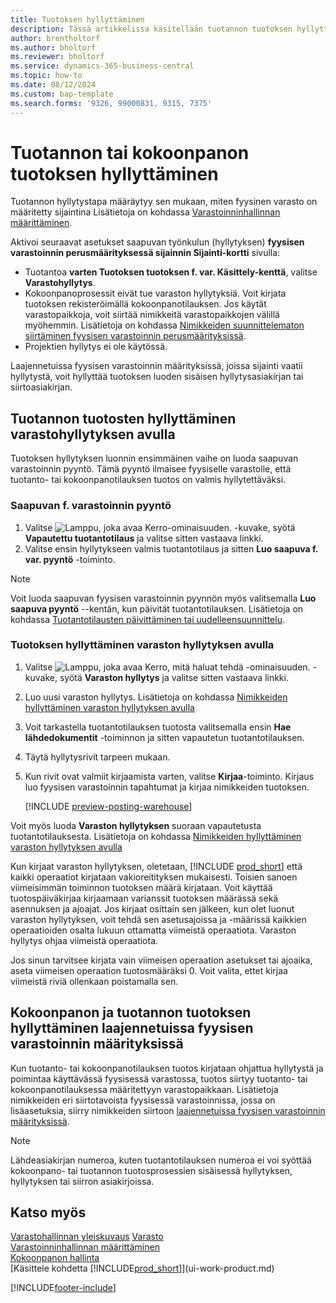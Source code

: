 ```yaml
---
title: Tuotoksen hyllyttäminen
description: Tässä artikkelissa käsitellään tuotannon tuotoksen hyllyttämistä.
author: brentholtorf
ms.author: bholtorf
ms.reviewer: bholtorf
ms.service: dynamics-365-business-central
ms.topic: how-to
ms.date: 08/12/2024
ms.custom: bap-template
ms.search.forms: '9326, 99000831, 9315, 7375'
---
```

# <a name="put-away-production-or-assembly-output"></a>Tuotannon tai kokoonpanon tuotoksen hyllyttäminen

Tuotannon hyllytystapa määräytyy sen mukaan, miten fyysinen varasto on määritetty sijaintina Lisätietoja on kohdassa [Varastoinninhallinnan määrittäminen](warehouse-setup-warehouse.md).  

Aktivoi seuraavat asetukset saapuvan työnkulun (hyllytyksen) **fyysisen varastoinnin perusmäärityksessä sijainnin Sijainti-kortti**  sivulla:

* Tuotantoa **varten Tuotoksen tuotoksen f. var. Käsittely-kenttä**, valitse **Varastohyllytys**.
* Kokoonpanoprosessit eivät tue varaston hyllytyksiä. Voit kirjata tuotoksen rekisteröimällä kokoonpanotilauksen. Jos käytät varastopaikkoja, voit siirtää nimikkeitä varastopaikkojen välillä myöhemmin. Lisätietoja on kohdassa [Nimikkeiden suunnittelematon siirtäminen fyysisen varastoinnin perusmäärityksissä](warehouse-how-to-move-items-ad-hoc-in-basic-warehousing.md).  
* Projektien hyllytys ei ole käytössä.

Laajennetuissa fyysisen varastoinnin määrityksissä, joissa sijainti vaatii hyllytystä, voit hyllyttää tuotoksen luoden sisäisen hyllytysasiakirjan tai siirtoasiakirjan.  

## <a name="to-put-away-production-output-with-an-inventory-put-away"></a>Tuotannon tuotosten hyllyttäminen varastohyllytyksen avulla

Tuotoksen hyllytyksen luonnin ensimmäinen vaihe on luoda saapuvan varastoinnin pyyntö. Tämä pyyntö ilmaisee fyysiselle varastolle, että tuotanto- tai kokoonpanotilauksen tuotos on valmis hyllytettäväksi.

### <a name="to-create-the-inbound-warehouse-request"></a>Saapuvan f. varastoinnin pyyntö

1. Valitse ![Lamppu, joka avaa Kerro-ominaisuuden.](media/ui-search/search_small.png "Kerro, mitä haluat tehdä") -kuvake, syötä **Vapautettu tuotantotilaus** ja valitse sitten vastaava linkki.  
2. Valitse ensin hyllytykseen valmis tuotantotilaus ja sitten **Luo saapuva f. var. pyyntö** -toiminto.  

> [!NOTE]  
> Voit luoda saapuvan fyysisen varastoinnin pyynnön myös valitsemalla **Luo saapuva pyyntö** --kentän, kun päivität tuotantotilauksen. Lisätietoja on kohdassa [Tuotantotilausten päivittäminen tai uudelleensuunnittelu](production-how-to-replan-refresh-production-orders.md).  

### <a name="to-put-away-output-with-an-inventory-put-away"></a>Tuotoksen hyllyttäminen varaston hyllytyksen avulla

1. Valitse ![Lamppu, joka avaa Kerro, mitä haluat tehdä -ominaisuuden.](media/ui-search/search_small.png "Kerro, mitä haluat tehdä") -kuvake, syötä **Varaston hyllytys** ja valitse sitten vastaava linkki.  
2. Luo uusi varaston hyllytys. Lisätietoja on kohdassa [Nimikkeiden hyllyttäminen varaston hyllytyksen avulla](warehouse-how-to-put-items-away-with-inventory-put-aways.md)
3. Voit tarkastella tuotantotilauksen tuotosta valitsemalla ensin **Hae lähdedokumentit** -toiminnon ja sitten vapautetun tuotantotilauksen.  
4. Täytä hyllytysrivit tarpeen mukaan.
5. Kun rivit ovat valmiit kirjaamista varten, valitse **Kirjaa**-toiminto. Kirjaus luo fyysisen varastoinnin tapahtumat ja kirjaa nimikkeiden tuotoksen.  

    [!INCLUDE [preview-posting-warehouse](includes/preview-posting-warehouse.md)]

Voit myös luoda **Varaston hyllytyksen** suoraan vapautetusta tuotantotilauksesta. Lisätietoja on kohdassa [Nimikkeiden hyllyttäminen varaston hyllytyksen avulla](warehouse-how-to-put-items-away-with-inventory-put-aways.md)  

Kun kirjaat varaston hyllytyksen, oletetaan, [!INCLUDE [prod_short](includes/prod_short.md)]  että kaikki operaatiot kirjataan vakioreitityksen mukaisesti. Toisien sanoen viimeisimmän toiminnon tuotoksen määrä kirjataan. Voit käyttää tuotospäiväkirjaa kirjaamaan varianssit tuotoksen määrässä sekä asennuksen ja ajoajat. Jos kirjaat osittain sen jälkeen, kun olet luonut varaston hyllytyksen, voit tehdä sen asetusajoissa ja -määrissä kaikkien operaatioiden osalta lukuun ottamatta viimeistä operaatiota. Varaston hyllytys ohjaa viimeistä operaatiota.  

Jos sinun tarvitsee kirjata vain viimeisen operaation asetukset tai ajoaika, aseta viimeisen operaation tuotosmääräksi 0. Voit valita, ettet kirjaa viimeistä riviä ollenkaan poistamalla sen.

## <a name="to-put-away-assembly-and-production-output-in-advanced-warehouse-configurations"></a>Kokoonpanon ja tuotannon tuotoksen hyllyttäminen laajennetuissa fyysisen varastoinnin määrityksissä

Kun tuotanto- tai kokoonpanotilauksen tuotos kirjataan ohjattua hyllytystä ja poimintaa käyttävässä fyysisessä varastossa, tuotos siirtyy tuotanto- tai kokoonpanotilauksessa määritettyyn varastopaikkaan. Lisätietoja nimikkeiden eri siirtotavoista fyysisessä varastoinnissa, jossa on lisäasetuksia, siirry nimikkeiden siirtoon [laajennetuissa fyysisen varastoinnin määrityksissä](warehouse-how-to-move-items-in-advanced-warehousing.md#to-move-items-with-the-warehouse-movement-worksheet).

> [!NOTE]  
> Lähdeasiakirjan numeroa, kuten tuotantotilauksen numeroa ei voi syöttää kokoonpano- tai tuotannon tuotosprosessien sisäisessä hyllytyksen, hyllytyksen tai siirron asiakirjoissa.  

## <a name="see-also"></a>Katso myös

[Varastohallinnan yleiskuvaus](design-details-warehouse-management.md)
[Varasto](inventory-manage-inventory.md)  
[Varastoinninhallinnan määrittäminen](warehouse-setup-warehouse.md)  
[Kokoonpanon hallinta](assembly-assemble-items.md)  
[Käsittele kohdetta [!INCLUDE[prod_short](includes/prod_short.md)]](ui-work-product.md)

[!INCLUDE[footer-include](includes/footer-banner.md)]
